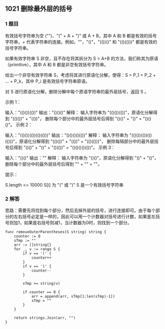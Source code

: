 ## 1021 删除最外层的括号

### 1 题目

有效括号字符串为空 ("")、"(" + A + ")" 或 A + B，其中 A 和 B 都是有效的括号字符串，+ 代表字符串的连接。例如，""，"()"，"(())()" 和 "(()(()))" 都是有效的括号字符串。

如果有效字符串 S 非空，且不存在将其拆分为 S = A+B 的方法，我们称其为原语（primitive），其中 A 和 B 都是非空有效括号字符串。

给出一个非空有效字符串 S，考虑将其进行原语化分解，使得：S = P_1 + P_2 + ... + P_k，其中 P_i 是有效括号字符串原语。

对 S 进行原语化分解，删除分解中每个原语字符串的最外层括号，返回 S 。

示例 1：

输入："(()())(())"
输出："()()()"
解释：
输入字符串为 "(()())(())"，原语化分解得到 "(()())" + "(())"，
删除每个部分中的最外层括号后得到 "()()" + "()" = "()()()"。
示例 2：

输入："(()())(())(()(()))"
输出："()()()()(())"
解释：
输入字符串为 "(()())(())(()(()))"，原语化分解得到 "(()())" + "(())" + "(()(()))"，
删除每隔部分中的最外层括号后得到 "()()" + "()" + "()(())" = "()()()()(())"。
示例 3：

输入："()()"
输出：""
解释：
输入字符串为 "()()"，原语化分解得到 "()" + "()"，
删除每个部分中的最外层括号后得到 "" + "" = ""。

提示：

S.length <= 10000
S[i] 为 "(" 或 ")"
S 是一个有效括号字符串

### 2 解答

思路：需要先将找到每个部分，然后去掉外层的括号，进行连接即可。由于每个部分的左右括号必定是一样的，因此可以用一个计数器对括号进行计数，如果是左括号则加1，如果是右括号则减1，当计数器为0时，则找到一个部分。

``` golang
func removeOuterParentheses(S string) string {
	counter := 0
	sTmp := ""
	arr := []string{}
	for _, v := range S {
		if v == '(' {
			counter++
		}
		if v == ')' {
			counter--
		}

		sTmp += string(v)

		if counter == 0 {
			arr = append(arr, sTmp[1:len(sTmp)-1])
			sTmp = ""
		}
	}

	return strings.Join(arr, "")
}
```